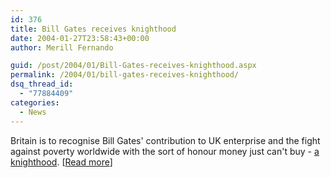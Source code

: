 ```yaml
---
id: 376
title: Bill Gates receives knighthood
date: 2004-01-27T23:58:43+00:00
author: Merill Fernando

guid: /post/2004/01/Bill-Gates-receives-knighthood.aspx
permalink: /2004/01/bill-gates-receives-knighthood/
dsq_thread_id:
  - "77884409"
categories:
  - News
---
```

<body xmlns="http://www.w3.org/1999/xhtml">
    <div class="Section1">
        <p>
            <span style=''>Britain</span> is to recognise Bill Gates' contribution to UK enterprise
            and the fight against poverty worldwide with the sort of honour money just can't buy
            - <a href="http://www.gnn.gov.uk/gnn/national.nsf/Today's+Releases+Frame/55912E6FBFF683D380256E2700349751?opendocument">a
            knighthood</a>. [<a href="http://www.theregister.co.uk/content/7/35098.html">Read
            more</a>]
        </p>
    </div>
</body>